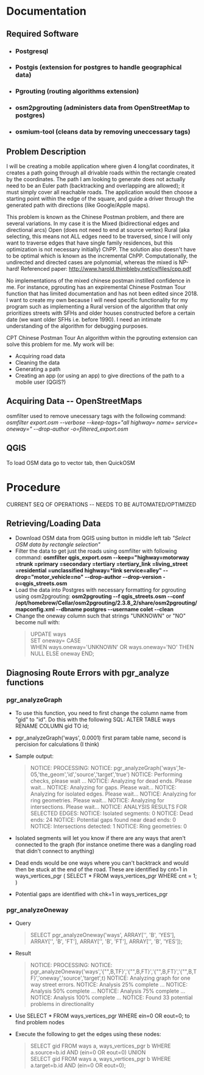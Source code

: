 # Documentation

## Required Software

- ### Postgresql
- ### Postgis (extension for postgres to handle geographical data)
- ### Pgrouting (routing algorithms extension)
- ### osm2pgrouting (administers data from OpenStreetMap to postgres)
- ### osmium-tool (cleans data by removing uneccessary tags)

## Problem Description

I will be creating a mobile application where given 4 long/lat coordinates, it creates a path going through all drivable roads within the rectangle created by the coordinates. The path I am looking to generate does not actually need to be an Euler path (backtracking and overlapping are allowed); it must simply cover all reachable roads. The application would then choose a starting point within the edge of the square, and guide a driver through the generated path with directions (like Google/Apple maps).

This problem is known as the Chinese Postman problem, and there are several variations. In my case it is the Mixed (bidirectional edges and directional arcs) Open (does not need to end at source vertex) Rural (aka selecting, this means not ALL edges need to be traversed, since I will only want to traverse edges that have single family residences, but this optimization is not necessary initially) ChPP. The solution also doesn't have to be optimal which is known as the incremental ChPP. Computationally, the undirected and directed cases are polynomial, whereas the mixed is NP-hard! Referenced paper: http://www.harold.thimbleby.net/cv/files/cpp.pdf

No implementations of the mixed chinese postman instilled confidence in me. For instance, pgrouting has an expiremental Chinese Postman Tour function that has limited documentation and has not been edited since 2018. I want to create my own because I will need specific functionality for my program such as implementing a Rural version of the algorithm that only prioritizes streets with SFHs and older houses constructed before a certain date (we want older SFHs i.e. before 1990). I need an intimate understanding of the algorithm for debugging purposes.

CPT Chinese Postman Tour
An algorithm within the pgrouting extension can solve this problem for me. My work will be: <br>

- Acquiring road data
- Cleaning the data
- Generating a path
- Creating an app (or using an app) to give directions of the path to a mobile user (QGIS?)

## Acquiring Data -- OpenStreetMaps

osmfilter used to remove unecessary tags with the following command:
_osmfilter export.osm --verbose --keep-tags="all highway= name= service= oneway=" --drop-author -o=filtered_export.osm_

## QGIS

To load OSM data go to vector tab, then QuickOSM

# Procedure

CURRENT SEQ OF OPERATIONS -- NEEDS TO BE AUTOMATED/OPTIMIZED

## Retrieving/Loading Data

- Download OSM data from QGIS using button in middle left tab _"Select OSM data by rectangle selection"_
- Filter the data to get just the roads using osmfilter with following command: **osmfilter qgis_export.osm --keep="highway=motorway =trunk =primary =secondary =tertiary =tertiary_link =living_street =residential =unclassified highway=\*link service=alley" --drop="motor_vehicle=no" --drop-author --drop-version -o=qgis_streets.osm**
- Load the data into Postgres with necessary formatting for pgrouting using osm2pgrouting: **osm2pgrouting --f qgis_streets.osm --conf /opt/homebrew/Cellar/osm2pgrouting/2.3.8_2/share/osm2pgrouting/mapconfig.xml --dbname postgres --username colet --clean**
- Change the oneway column such that strings "UNKNOWN" or "NO" become null with:
  > UPDATE ways  
  > SET oneway=
  > CASE  
  > WHEN ways.oneway='UNKNOWN' OR ways.oneway='NO' THEN NULL
  > ELSE oneway END;

## Diagnosing Route Errors with pgr_analyze functions

### pgr_analyzeGraph

- To use this function, you need to first change the column name from "gid" to "id". Do this with the following SQL: ALTER TABLE ways RENAME COLUMN gid TO id;
- pgr_analyzeGraph('ways', 0.0001) first param table name, second is percision for calculations (I think)
- Sample output:

  > NOTICE: PROCESSING:
  > NOTICE: pgr_analyzeGraph('ways',1e-05,'the_geom','id','source','target','true')
  > NOTICE: Performing checks, please wait ...
  > NOTICE: Analyzing for dead ends. Please wait...
  > NOTICE: Analyzing for gaps. Please wait...
  > NOTICE: Analyzing for isolated edges. Please wait...
  > NOTICE: Analyzing for ring geometries. Please wait...
  > NOTICE: Analyzing for intersections. Please wait...
  > NOTICE: ANALYSIS RESULTS FOR SELECTED EDGES:
  > NOTICE: Isolated segments: 0
  > NOTICE: Dead ends: 24
  > NOTICE: Potential gaps found near dead ends: 0
  > NOTICE: Intersections detected: 1
  > NOTICE: Ring geometries: 0

- Isolated segments will let you know if there are any ways that aren't connected to the graph (for instance onetime there was a dangling road that didn't connect to anything)
- Dead ends would be one ways where you can't backtrack and would then be stuck at the end of the road. These are identified by cnt=1 in ways_vertices_pgr ( SELECT \* FROM ways_vertices_pgr WHERE cnt = 1; )
- Potential gaps are identified with chk=1 in ways_vertices_pgr

### pgr_analyzeOneway

- Query

  > SELECT pgr_analyzeOneway('ways',
  > ARRAY['', 'B', 'YES'],
  > ARRAY['', 'B', 'FT'],
  > ARRAY['', 'B', 'FT'],
  > ARRAY['', 'B', 'YES']);

- Result

  > NOTICE: PROCESSING:
  > NOTICE: pgr_analyzeOneway('ways','{"",B,TF}','{"",B,FT}','{"",B,FT}','{"",B,TF}','oneway','source','target',t)
  > NOTICE: Analyzing graph for one way street errors.
  > NOTICE: Analysis 25% complete ...
  > NOTICE: Analysis 50% complete ...
  > NOTICE: Analysis 75% complete ...
  > NOTICE: Analysis 100% complete ...
  > NOTICE: Found 33 potential problems in directionality

- Use SELECT \* FROM ways_vertices_pgr WHERE ein=0 OR eout=0; to find problem nodes
- Execute the following to get the edges using these nodes:
  > SELECT gid FROM ways a, ways_vertices_pgr b WHERE a.source=b.id AND (ein=0 OR eout=0)
  > UNION  
  > SELECT gid FROM ways a, ways_vertices_pgr b WHERE a.target=b.id AND (ein=0 OR eout=0);
